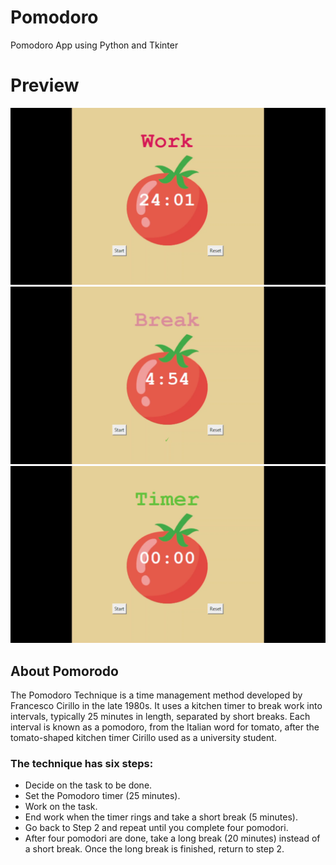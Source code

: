 # Pomodoro
Pomodoro App using Python and Tkinter

# Preview
![preview1](images/ss1.png)
![preview2](images/ss2.png)
![preview3](images/ss3.png)

## About Pomorodo
The Pomodoro Technique is a time management method developed by Francesco Cirillo in the late 1980s. It uses a kitchen timer to break work into intervals, typically 25 minutes in length, separated by short breaks. Each interval is known as a pomodoro, from the Italian word for tomato, after the tomato-shaped kitchen timer Cirillo used as a university student.

### The technique has six steps:

* Decide on the task to be done.
* Set the Pomodoro timer (25 minutes).
* Work on the task.
* End work when the timer rings and take a short break (5 minutes).
* Go back to Step 2 and repeat until you complete four pomodori.
* After four pomodori are done, take a long break (20 minutes) instead of a short break. Once the long break is finished, return to step 2.
